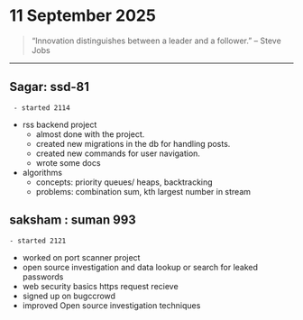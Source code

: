 # 11 September 2025

> “Innovation distinguishes between a leader and a follower.” – Steve Jobs

---

## Sagar: ssd-81
	 - started 2114
- rss backend project
	- almost done with the project. 
	- created new migrations in the db for handling posts. 
	- created new commands for user navigation. 
	- wrote some docs 
- algorithms
	- concepts: priority queues/ heaps, backtracking
	- problems: combination sum, kth largest number in stream 

## saksham : suman 993 
    - started 2121 
- worked on port scanner project
- open source investigation and data lookup or search for leaked passwords
- web security basics https request recieve 
- signed up on bugccrowd
- improved Open source investigation techniques


